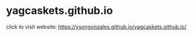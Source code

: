 # yagcaskets.github.io



click to visit website: https://ysongonzales.github.io/yagcaskets.github.io/
